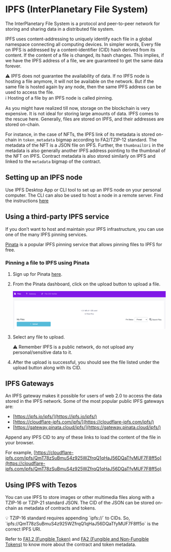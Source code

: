 # IPFS (InterPlanetary File System)

The InterPlanetary File System is a protocol and peer-to-peer network for storing and sharing data in a distributed file system.

IPFS uses content-addressing to uniquely identify each file in a global namespace connecting all computing devices. In simpler words, Every file on IPFS is addressed by a content-identifier (CID) hash derived from its content. If the content of a file is changed, its hash changes. This implies, if we have the IPFS address of a file, we are guaranteed to get the same data forever.

<aside>
⚠️ IPFS does not guarantee the availability of data. If no IPFS node is hosting a file anymore, it will not be available on the network. But if the same file is hosted again by any node, then the same IPFS address can be used to access the file.

</aside>

<aside>
ℹ️ Hosting of a file by an IPFS node is called pinning.

</aside>

As you might have realized till now, storage on the blockchain is very expensive. It is not ideal for storing large amounts of data.
IPFS comes to the rescue here. Generally, files are stored on IPFS, and their addresses are stored on-chain.

For instance, in the case of NFTs, the IPFS link of its metadata is stored on-chain in `token_metadata` bigmap according to FA2/TZIP-12 standard. The metadata of the NFT is a JSON file on IPFS. Further, the `thumbnailUri` in the metadata is also generally another IPFS address pointing to the thumbnail of the NFT on IPFS. Contract metadata is also stored similarly on IPFS and linked to the `metadata` bigmap of the contract.

## Setting up an IPFS node

Use IPFS Desktop App or CLI tool to set up an IPFS node on your personal computer. The CLI can also be used to host a node in a remote server. Find the instructions [here](https://docs.ipfs.io/)

## Using a third-party IPFS service

If you don’t want to host and maintain your IPFS infrastructure, you can use one of the many IPFS pinning services.

[Pinata](https://www.pinata.cloud/) is a popular IPFS pinning service that allows pinning files to IPFS for free.

### Pinning a file to IPFS using Pinata

1. Sign up for Pinata [here](https://app.pinata.cloud/).
2. From the Pinata dashboard, click on the upload button to upload a file.
    
    ![Screenshot 2021-12-26 at 4.40.57 PM.png](assets/Screenshot_2021-12-26_at_4.40.57_PM.png)
    
3. Select any file to upload.
    
    <aside>
    ⚠️ Remember IPFS is a public network, do not upload any personal/sensitive data to it.
    
    </aside>
    
4. After the upload is successful, you should see the file listed under the upload button along with its CID.

## IPFS Gateways

An IPFS gateway makes it possible for users of web 2.0 to access the data stored in the IPFS network. Some of the most popular public IPFS gateways are:

- [https://ipfs.io/ipfs/](https://ipfs.io/ipfs/)
- [https://cloudflare-ipfs.com/ipfs/](https://cloudflare-ipfs.com/ipfs/)
- [https://gateway.pinata.cloud/ipfs/](https://gateway.pinata.cloud/ipfs/)

Append any IPFS CID to any of these links to load the content of the file in your browser.

For example, [https://cloudflare-ipfs.com/ipfs/QmT78zSuBmuS4z925WZfrqQ1qHaJ56DQaTfyMUF7F8ff5o](https://cloudflare-ipfs.com/ipfs/QmT78zSuBmuS4z925WZfrqQ1qHaJ56DQaTfyMUF7F8ff5o)

## Using IPFS with Tezos

You can use IPFS to store images or other multimedia files along with a TZIP-16 or TZIP-21 standard JSON. The CID of the JSON can be stored on-chain as metadata of contracts and tokens.

<aside>
💡 TZIP-16 standard requires appending `ipfs://` to CIDs. So, `ipfs://QmT78zSuBmuS4z925WZfrqQ1qHaJ56DQaTfyMUF7F8ff5o` is the correct IPFS URI.

</aside>

Refer to [FA1.2 (Fungible Token)](https://www.notion.so/FA1-2-Fungible-Token-8cc9284484094a38a43a305c46c3d562) and [FA2 (Fungible and Non-Fungible Tokens)](https://www.notion.so/FA2-Fungible-and-Non-Fungible-Tokens-32fd74a2f60043d0a614d6a9a3beda70) to know more about the contract and token metadata.

